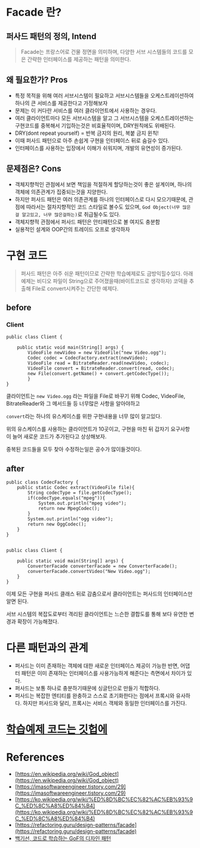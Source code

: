 # Facade 란?
## 퍼사드 패턴의 정의, Intend
> Facade는 프랑스어로 건물 정면을 의미하며, 다양한 서브 시스템들의 코드를 모은 간략한 인터페이스를 제공하는 패턴을 의미한다.
## 왜 필요한가? Pros
- 특정 목적을 위해 여러 서브시스템이 필요하고 서브시스템들을 오케스트레이션하여 하나의 큰 서비스를 제공한다고 가정해보자
- 문제는 이 커다란 서비스를 여러 클라이언트에서 사용하는 경우다.
- 여러 클라이언트마다 모든 서브시스템을 알고 그 서브시스템을 오케스트레이션하는 구현코드를 중복해서 기입하는것은 비효율적이며, DRY원칙에도 위배된다.
- DRY(dont repeat yourself) = 반복 금지의 원리, 복붙 금지 윈칙!
- 이때 퍼사드 패턴으로 아주 손쉽게 구현을 인터페이스 뒤로 숨길수 있다.
- 인터페이스를 사용하는 입장에서 이해가 쉬워지며, 개발의 유연성이 증가된다.
## 문제점은? Cons
- 객체지향적인 관점에서 보면 책임을 적절하게 할당하는것이 좋은 설계이며, 하나의 객체에 의존관계가 집중되는것을 지양한다.
- 하지만 퍼사드 패턴은 여러 의존관계를 하나의 인터페이스로 다시 모으기때문에, 관점에 따라서는 절차지향적인 코드 스타일로 볼수도 있으며, `God Object(너무 많은걸 알고있고, 너무 많은걸하는)`로 취급될수도 있다.
- 객체지향적 관점에서 퍼사드 패턴은 안티패턴으로 볼 여지도 충분함
- 실용적인 설계와 OOP간의 트레이드 오프로 생각하자
# 구현 코드
>퍼사드 패턴은 아주 쉬운 패턴이므로 간략한 학습예제로도 금방익힐수있다. 아래 예제는 비디오 파일이 String으로 주어졌을때(바이트코드로 생각하자) 코덱을 추출해 File로 convert시켜주는 간단한 예제다.
## before

### Client

    public class Client {
    
        public static void main(String[] args) {
            VideoFile newVideo = new VideoFile("new Video.ogg");
            Codec codec = CodecFactory.extract(newVideo);
            VideoFile read = BitrateReader.read(newVideo, codec);
            VideoFile convert = BitrateReader.convert(read, codec);
            new File(convert.getName() + convert.getCodecType());
            }
    }   

클라이언트는 `new Video.ogg` 라는 파일을 File로 바꾸기 위해 Codec, VideoFile, BitrateReader와 그 메서드들 등 너무많은 사항을 알아야하고

`convert`라는 하나의 유스케이스를 위한 구현내용을 너무 많이 알고있다.

위의 유스케이스를 사용하는 클라이언트가 10곳이고, 구현을 마친 뒤 갑자기 요구사항이 늘어 새로운 코드가 추가된다고 상상해보자.

중복된 코드들을 모두 찾아 수정하는일은 공수가 많이들것이다.

## after

    public class CodecFactory {
        public static Codec extract(VideoFile file){
            String codecType = file.getCodecType();
            if(codecType.equals("mpeg")){
                System.out.println("mpeg video");
                return new MpegCodec();
            }
            System.out.println("ogg video");
            return new OggCodec();
        }
    }
    

    public class Client {
    
        public static void main(String[] args) {
            ConverterFacade converterFacade = new ConverterFacade();
            converterFacade.convertVideo("New Video.ogg");
        }
    }

이제 모든 구현을 퍼사드 클래스 뒤로 감춤으로서 클라이언트는 퍼사드의 인터페이스만 알면 된다.

서브 시스템의 복잡도로부터 격리된 클라이언트는 느슨한 결합도를 통해 보다 유연한 변경과 확장이 가능해졌다.

# 다른 패턴과의 관계
- 퍼사드는 이미 존재하는 객체에 대한 새로운 인터페이스 제공이 가능한 반면, 어댑터 패턴은 이미 존재하는 인터페이스를 사용가능하게 해준다는 측면에서 차이가 있다.
- 퍼사드는 보통 하나로 충분하기때문에 싱글턴으로 만들기 적합하다.
- 퍼사드는 복잡한 엔티티를 완충하고 스스로 초기화한다는 점에서 프록시와 유사하다. 하지만 퍼사드와 달리, 프록시는 서비스 객체와 동일한 인터페이스를 가진다.
# [학습예제 코드는 깃헙에](https://github.com/jinia91/DesignPattern/tree/main/src/facade)
# References
- [https://en.wikipedia.org/wiki/God_object](https://en.wikipedia.org/wiki/God_object)
- [https://imasoftwareengineer.tistory.com/29](https://imasoftwareengineer.tistory.com/29)
- [https://ko.wikipedia.org/wiki/%ED%8D%BC%EC%82%AC%EB%93%9C_%ED%8C%A8%ED%84%B4](https://ko.wikipedia.org/wiki/%ED%8D%BC%EC%82%AC%EB%93%9C_%ED%8C%A8%ED%84%B4)
- [https://refactoring.guru/design-patterns/facade](https://refactoring.guru/design-patterns/facade)
- [백기선, 코드로 학습하는 GoF의 디자인 패턴](https://www.inflearn.com/course/%EB%94%94%EC%9E%90%EC%9D%B8-%ED%8C%A8%ED%84%B4/dashboard)
